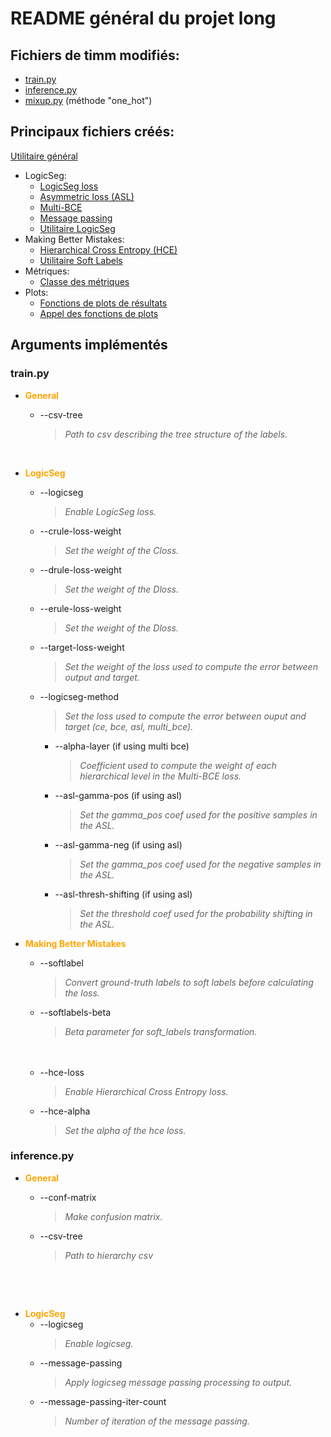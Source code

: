 # README général du projet long

## Fichiers de timm modifiés:
* [train.py](train.py)
* [inference.py](inference.py)
* [mixup.py](/timm/data/mixup.py) (méthode "one_hot")

## Principaux fichiers créés:
[Utilitaire général](scripts/utils.py)
* LogicSeg: 
    * [LogicSeg loss](timm/loss/logicseg_loss.py)
    * [Asymmetric loss (ASL)](timm/loss/logicseg/asym_loss.py)
    * [Multi-BCE](timm/loss/logicseg/multi_bce_loss.py)
    * [Message passing](scripts/Logicseg_message_passing.py)
    * [Utilitaire LogicSeg](/scripts/logic_seg_utils.py)
* Making Better Mistakes:
    * [Hierarchical Cross Entropy (HCE)](timm/loss/hierarchical_cross_entropy.py)
    * [Utilitaire Soft Labels](scripts/soft_labels_utils.py)
* Métriques:
    * [Classe des métriques](scripts/metrics_hierarchy.py)
* Plots:
    * [Fonctions de plots de résultats](scripts/results.py)
    * [Appel des fonctions de plots](results.py)

## Arguments implémentés

### train.py

*  <span style="color: orange;"><b>General</b></span>
    * --csv-tree
        > <i>Path to csv describing the tree structure of the labels.</i>
    <br />
    
* <span style="color: orange;"><b>LogicSeg</b></span>
    * --logicseg
        > <i>Enable LogicSeg loss.</i>
    * --crule-loss-weight
        > <i>Set the weight of the Closs.</i>
    * --drule-loss-weight
        > <i>Set the weight of the Dloss.</i>
    * --erule-loss-weight
        > <i>Set the weight of the Dloss.</i>
    * --target-loss-weight
        > <i>Set the weight of the loss used to compute the error between output and target.</i>

    * --logicseg-method 
        > <i>Set the loss used to compute the error between ouput and target (ce, bce, asl, multi_bce).</i>
        * --alpha-layer (if using multi bce)
            > <i>Coefficient used to compute the weight of each hierarchical level in the Multi-BCE loss.</i>
        * --asl-gamma-pos (if using asl)
            > <i>Set the gamma_pos coef used for the positive samples in the ASL.</i>
        * --asl-gamma-neg (if using asl)
            > <i>Set the gamma_pos coef used for the negative samples in the ASL.</i>
        * --asl-thresh-shifting (if using asl)
            > <i>Set the threshold coef used for the probability shifting in the ASL.</i>

* <span style="color: orange;"><b>Making Better Mistakes</b></span>
    * --softlabel
        > <i>Convert ground-truth labels to soft labels before calculating the loss.</i>
    * --softlabels-beta
        > <i>Beta parameter for soft_labels transformation.</i>
    <br />
    
    <br />

    * --hce-loss
        > <i>Enable Hierarchical Cross Entropy loss.</i>
    * --hce-alpha
        > <i>Set the alpha of the hce loss.</i>


    
### inference.py

* <span style="color: orange;"><b>General</b></span>
    * --conf-matrix
        > <i>Make confusion matrix.</i>

    * --csv-tree
        > <i>Path to hierarchy csv</i>
    <br />

<br />

* <span style="color: orange;"><b>LogicSeg</b></span>
    * --logicseg
        > <i>Enable logicseg.</i>
    * --message-passing
        > <i>Apply logicseg message passing processing to output.</i>
    * --message-passing-iter-count
        > <i>Number of iteration of the message passing.</i>